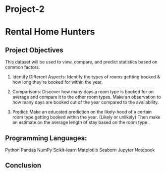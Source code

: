 # Project-2
# Rental Home Hunters
  ## Project Objectives
  This dataset will be used to view, compare, and predict statistics based on common factors.
  1. Identify Different Aspects: Identify the types of rooms gettting booked & how long they're          booked for within the year.
    
  2. Comparisons: Discover how many days a room type is booked for on average and compare it to          the other room types. Make an observation to how many days are booked out of the year compared      to the availability.

  3. Predict: Make an educated prediction on the likely-hood of a certain room type getting booked       within the year. (Likely or unlikely) Then make an estimate on the average length of stay           based on the room type.

  ## Programming Languages: 

  Python
  Pandas 
  NumPy
  Scikit-learn
  Matplotlib
  Seaborn
  Jupyter Notebook

  ## Conclusion 
  
